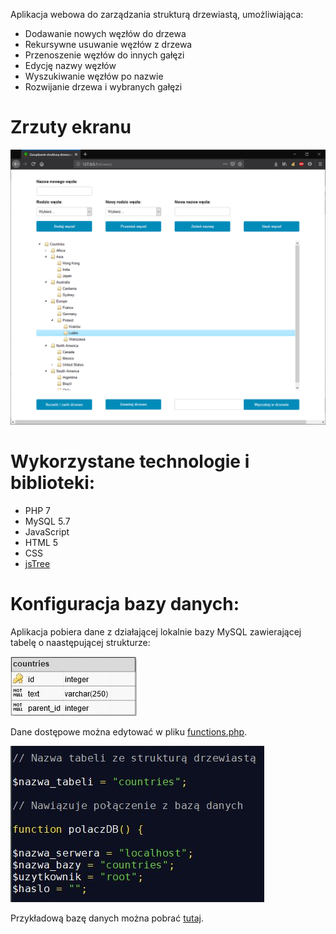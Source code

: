 Aplikacja webowa do zarządzania strukturą drzewiastą, umożliwiająca:

- Dodawanie nowych węzłów do drzewa
- Rekursywne usuwanie węzłów z drzewa
- Przenoszenie węzłów do innych gałęzi
- Edycję nazwy węzłów
- Wyszukiwanie węzłów po nazwie
- Rozwijanie drzewa i wybranych gałęzi

# Zrzuty ekranu

![Alt text](/screenshots/1.png?raw=true "Optional Title")

# Wykorzystane technologie i biblioteki:

- PHP 7
- MySQL 5.7
- JavaScript
- HTML 5
- CSS
- [jsTree](https://www.jstree.com/)

# Konfiguracja bazy danych:

Aplikacja pobiera dane z działającej lokalnie bazy MySQL zawierającej tabelę o naastępującej strukturze:

<img src="images/table.jpg">

Dane dostępowe można edytować w pliku [functions.php](functions.php).

<img src="images/functions.jpg">

Przykładową bazę danych można pobrać [tutaj](countries.sql).
